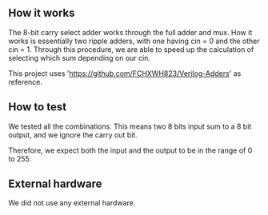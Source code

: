 <!---

This file is used to generate your project datasheet. Please fill in the information below and delete any unused
sections.

You can also include images in this folder and reference them in the markdown. Each image must be less than
512 kb in size, and the combined size of all images must be less than 1 MB.
-->

## How it works

The 8-bit carry select adder works through the full adder and mux. How it works is essentially two ripple adders, with one having cin = 0 and the other cin = 1. Through this procedure, we are able to speed up the calculation of selecting which sum depending on our cin.

This project uses 'https://github.com/FCHXWH823/Verilog-Adders' as reference.

## How to test

We tested all the combinations. This means two 8 bits input sum to a 8 bit output, and we ignore the carry out bit.

Therefore, we expect both the input and the output to be in the range of 0 to 255.

## External hardware

We did not use any external hardware.
